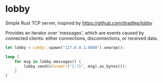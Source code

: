 # lobby

Simple Rust TCP server, inspired by https://github.com/dradtke/lobby

Provides an iterator over 'messages', which are events caused by connected clients: either connections, disconnections, or received data.

```rust
let lobby = Lobby::spawn("127.0.0.1:8080").unwrap();

loop {
    for msg in lobby.messages() {
        lobby.send(&format!("{:?}", msg).as_bytes());
    }
}
```
